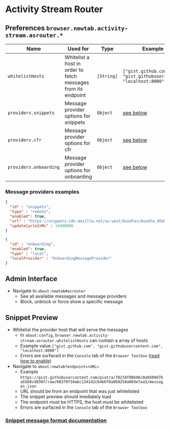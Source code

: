 # Activity Stream Router

## Preferences `browser.newtab.activity-stream.asrouter.*`

Name | Used for | Type | Example value
---  | ---      | ---  | ---
`whitelistHosts` | Whitelist a host in order to fetch messages from its endpoint | `[String]` |  `["gist.github.com", "gist.githubusercontent.com", "localhost:8000"]`
`providers.snippets` | Message provider options for snippets | `Object` | [see below](#message-providers)
`providers.cfr` | Message provider options for cfr | `Object` | [see below](#message-providers)
`providers.onboarding` | Message provider options for onboarding | `Object` | [see below](#message-providers)

### Message providers examples

```json
{
  "id" : "snippets",
  "type" : "remote",
  "enabled": true,
  "url" : "https://snippets.cdn.mozilla.net/us-west/bundles/bundle_d6d90fb9098ce8b45e60acf601bcb91b68322309.json",
  "updateCycleInMs" : 14400000
}
```

```json
{
  "id" : "onboarding",
  "enabled": true,
  "type" : "local",
  "localProvider" : "OnboardingMessageProvider"
}
```

## Admin Interface

* Navigate to `about:newtab#asrouter`
  * See all available messages and message providers
  * Block, unblock or force show a specific message

## Snippet Preview

* Whitelist the provider host that will serve the messages
  * In `about:config`, `browser.newtab.activity-stream.asrouter.whitelistHosts` can contain a array of hosts
  * Example value `["gist.github.com", "gist.githubusercontent.com", "localhost:8000"]`
  * Errors are surfaced in the `Console` tab of the `Browser Toolbox` ([read how to enable](https://developer.mozilla.org/en-US/docs/Tools/Browser_Toolbox))
* Navigate to `about:newtab?endpoint=<URL>`
  * Example `https://gist.githubusercontent.com/piatra/70234f08696c0a0509d7ba5568cd830f/raw/68370f34abc134142c64b6f0a9b9258a06de7aa3/messages.json`
  * URL should be from an endpoint that was just whitelisted
  * The snippet preview should imediately load
  * The endpoint must be HTTPS, the host must be whitelisted
  * Errors are surfaced in the `Console` tab of the `Browser Toolbox`

### [Snippet message format documentation](https://github.com/mozilla/activity-stream/blob/master/content-src/asrouter/schemas/message-format.md)
